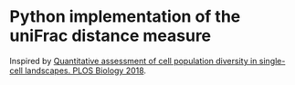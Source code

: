 # Python implementation of the uniFrac distance measure

Inspired by [Quantitative assessment of cell population diversity in single-cell landscapes. PLOS Biology 2018](https://journals.plos.org/plosbiology/article?id=10.1371%2Fjournal.pbio.2006687).

